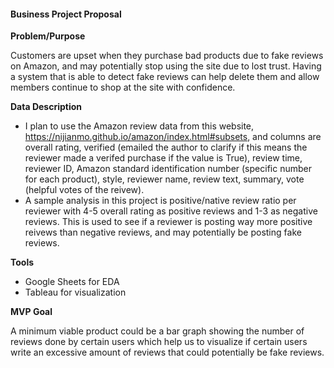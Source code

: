#### Business Project Proposal ####

**Problem/Purpose**

Customers are upset when they purchase bad products due to fake reviews on Amazon, and may potentially stop using the site due to lost trust.  Having a system that is able to detect fake reviews can help delete them and allow members continue to shop at the site with confidence.

**Data Description**

* I plan to use the Amazon review data from this website, https://nijianmo.github.io/amazon/index.html#subsets, and columns are overall rating, verified (emailed the author to clarify if this means the reviewer made a verifed purchase if the value is True), review time, reviewer ID, Amazon standard identification number (specific number for each product), style, reviewer name, review text, summary, vote (helpful votes of the reivew).
* A sample analysis in this project is positive/native review ratio per reviewer with 4-5 overall rating as positive reviews and 1-3 as negative reviews.  This is used to see if a reviewer is posting way more positive reivews than negative reviews, and may potentially be posting fake reviews.

**Tools**

* Google Sheets for EDA
* Tableau for visualization

**MVP Goal**

A minimum viable product could be a bar graph showing the number of reviews done by certain users which help us to visualize if certain users write an excessive amount of reviews that could potentially be fake reviews. 





